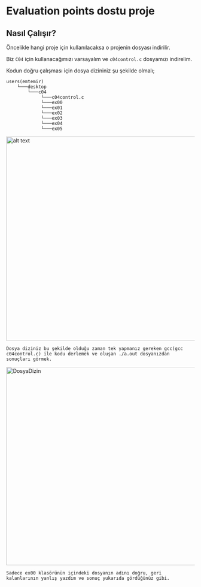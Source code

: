 # Evaluation points dostu proje

## Nasıl Çalışır?
Öncelikle hangi proje için kullanılacaksa o projenin dosyası indirilir.

Biz `C04` için kullanacağımızı varsayalım ve `c04control.c` dosyamızı indirelim.

Kodun doğru çalışması için dosya dizininiz şu şekilde olmalı;

    users(emtemir)
        └───desktop
            └───c04   
                 └───c04control.c
                 └───ex00
                 └───ex01
                 └───ex02
                 └───ex03
                 └───ex04
                 └───ex05
<img src="https://i.hizliresim.com/spf8es3.png" alt="alt text" width="961" height="546">
                 
`Dosya diziniz bu şekilde olduğu zaman tek yapmanız gereken gcc(gcc c04control.c) ile kodu derlemek ve oluşan ./a.out dosyanızdan sonuçları görmek.`

<img src="https://i.hizliresim.com/3py9ci4.png" alt="DosyaDizin" width="1011" height="530">

`Sadece ex00 klasörünün içindeki dosyanın adını doğru, geri kalanlarının yanlış yazdım ve sonuç yukarıda gördüğünüz gibi.`
